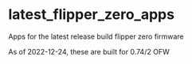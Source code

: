 # latest_flipper_zero_apps
 Apps for the latest release build flipper zero firmware

As of 2022-12-24, these are built for 0.74/2 OFW
